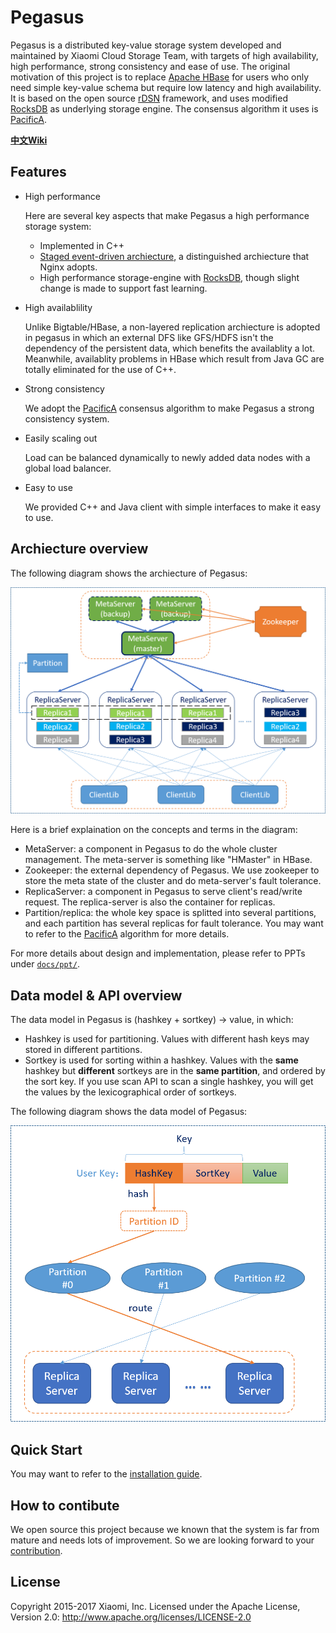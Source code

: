 Pegasus
============

Pegasus is a distributed key-value storage system developed and maintained by Xiaomi Cloud Storage Team, with targets of
high availability, high performance, strong consistency and ease of use. The original motivation of this project is to replace
[Apache HBase](https://hbase.apache.org/) for users who only need simple key-value schema but require low latency and high availability.
It is based on the open source [rDSN](https://github.com/Microsoft/rDSN) framework, and uses modified [RocksDB](https://github.com/facebook/rocksdb) as underlying storage engine.
The consensus algorithm it uses is [PacificA](https://www.microsoft.com/en-us/research/publication/pacifica-replication-in-log-based-distributed-storage-systems/).

[**中文Wiki**](https://github.com/xiaomi/pegasus/wiki)

## Features

* High performance

  Here are several key aspects that make Pegasus a high performance storage system: 
     - Implemented in C++
     - [Staged event-driven archiecture](https://en.wikipedia.org/wiki/Staged_event-driven_architecture), a distinguished archiecture that Nginx adopts.
     - High performance storage-engine with [RocksDB](https://github.com/facebook/rocksdb), though slight change is made to support fast learning.

* High availablility

  Unlike Bigtable/HBase, a non-layered replication archiecture is adopted in pegasus in which an external DFS like GFS/HDFS isn't the dependency of the persistent data, which benefits the availablity a lot. Meanwhile, availablity problems in HBase which result from Java GC are totally eliminated for the use of C++.

* Strong consistency

  We adopt the [PacificA](https://www.microsoft.com/en-us/research/publication/pacifica-replication-in-log-based-distributed-storage-systems/#) consensus algorithm to make Pegasus a strong consistency system.

* Easily scaling out

  Load can be balanced dynamically to newly added data nodes with a global load balancer.

* Easy to use

  We provided C++ and Java client with simple interfaces to make it easy to use.

## Archiecture overview

The following diagram shows the archiecture of Pegasus:

![docs/media-img/pegasus-archiecture-overview.png](docs/media-img/pegasus-archiecture-overview.png)

Here is a brief explaination on the concepts and terms in the diagram:

* MetaServer: a component in Pegasus to do the whole cluster management. The meta-server is something like "HMaster" in HBase.
* Zookeeper: the external dependency of Pegasus. We use zookeeper to store the meta state of the cluster and do meta-server's fault tolerance.
* ReplicaServer: a component in Pegasus to serve client's read/write request. The replica-server is also the container for replicas.
* Partition/replica: the whole key space is splitted into several partitions, and each partition has several replicas for fault tolerance. You may want to refer to the [PacificA](https://www.microsoft.com/en-us/research/publication/pacifica-replication-in-log-based-distributed-storage-systems/#) algorithm for more details.

For more details about design and implementation, please refer to PPTs under [`docs/ppt/`](docs/ppt/).

## Data model & API overview

The data model in Pegasus is (hashkey + sortkey) -> value, in which:
* Hashkey is used for partitioning. Values with different hash keys may stored in different partitions.
* Sortkey is used for sorting within a hashkey. Values with the **same** hashkey but **different** sortkeys are in the **same partition**, and ordered by the sort key. If you use scan API to scan a single hashkey, you will get the values by the lexicographical order of sortkeys.

The following diagram shows the data model of Pegasus:

![docs/media-img/pegasus-data-model.png](docs/media-img/pegasus-data-model.png)

## Quick Start

You may want to refer to the [installation guide](docs/installation.md).

## How to contibute

We open source this project because we known that the system is far from mature and needs lots of
improvement. So we are looking forward to your [contribution](docs/contribution.md).

## License

Copyright 2015-2017 Xiaomi, Inc. Licensed under the Apache License, Version 2.0:
http://www.apache.org/licenses/LICENSE-2.0

